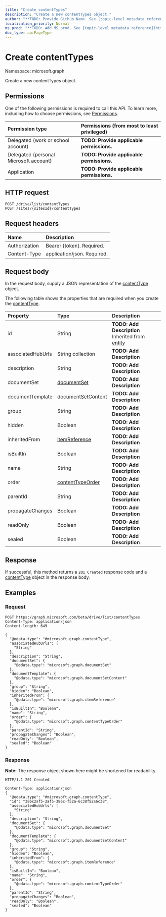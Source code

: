 ```yaml
---
title: "Create contentTypes"
description: "Create a new contentTypes object."
author: "**TODO: Provide Github Name. See [topic-level metadata reference](https://msgo.azurewebsites.net/add/document/guidelines/metadata.html#topic-level-metadata)**"
localization_priority: Normal
ms.prod: "**TODO: Add MS prod. See [topic-level metadata reference](https://msgo.azurewebsites.net/add/document/guidelines/metadata.html#topic-level-metadata)**"
doc_type: apiPageType
---
```


# Create contentTypes
Namespace: microsoft.graph

Create a new contentTypes object.

## Permissions
One of the following permissions is required to call this API. To learn more, including how to choose permissions, see [Permissions](/graph/permissions-reference).

|Permission type|Permissions (from most to least privileged)|
|:---|:---|
|Delegated (work or school account)|**TODO: Provide applicable permissions.**|
|Delegated (personal Microsoft account)|**TODO: Provide applicable permissions.**|
|Application|**TODO: Provide applicable permissions.**|

## HTTP request

<!-- {
  "blockType": "ignored"
}
-->
``` http
POST /drive/list/contentTypes
POST /sites/{sitesId}/contentTypes
```

## Request headers
|Name|Description|
|:---|:---|
|Authorization|Bearer {token}. Required.|
|Content-Type|application/json. Required.|

## Request body
In the request body, supply a JSON representation of the [contentType](../resources/contenttype.md) object.

The following table shows the properties that are required when you create the [contentType](../resources/contenttype.md).

|Property|Type|Description|
|:---|:---|:---|
|id|String|**TODO: Add Description** Inherited from [entity](../resources/entity.md)|
|associatedHubUrls|String collection|**TODO: Add Description**|
|description|String|**TODO: Add Description**|
|documentSet|[documentSet](../resources/documentset.md)|**TODO: Add Description**|
|documentTemplate|[documentSetContent](../resources/documentsetcontent.md)|**TODO: Add Description**|
|group|String|**TODO: Add Description**|
|hidden|Boolean|**TODO: Add Description**|
|inheritedFrom|[itemReference](../resources/itemreference.md)|**TODO: Add Description**|
|isBuiltIn|Boolean|**TODO: Add Description**|
|name|String|**TODO: Add Description**|
|order|[contentTypeOrder](../resources/contenttypeorder.md)|**TODO: Add Description**|
|parentId|String|**TODO: Add Description**|
|propagateChanges|Boolean|**TODO: Add Description**|
|readOnly|Boolean|**TODO: Add Description**|
|sealed|Boolean|**TODO: Add Description**|



## Response

If successful, this method returns a `201 Created` response code and a [contentType](../resources/contenttype.md) object in the response body.

## Examples

### Request
<!-- {
  "blockType": "request",
  "name": "create_contenttype_from_"
}
-->
``` http
POST https://graph.microsoft.com/beta/drive/list/contentTypes
Content-Type: application/json
Content-length: 649

{
  "@odata.type": "#microsoft.graph.contentType",
  "associatedHubUrls": [
    "String"
  ],
  "description": "String",
  "documentSet": {
    "@odata.type": "microsoft.graph.documentSet"
  },
  "documentTemplate": {
    "@odata.type": "microsoft.graph.documentSetContent"
  },
  "group": "String",
  "hidden": "Boolean",
  "inheritedFrom": {
    "@odata.type": "microsoft.graph.itemReference"
  },
  "isBuiltIn": "Boolean",
  "name": "String",
  "order": {
    "@odata.type": "microsoft.graph.contentTypeOrder"
  },
  "parentId": "String",
  "propagateChanges": "Boolean",
  "readOnly": "Boolean",
  "sealed": "Boolean"
}
```


### Response
**Note:** The response object shown here might be shortened for readability.
<!-- {
  "blockType": "response",
  "truncated": true,
  "@odata.type": "microsoft.graph.contentType"
}
-->
``` http
HTTP/1.1 201 Created

Content-Type: application/json
{
  "@odata.type": "#microsoft.graph.contentType",
  "id": "386c2af5-2af5-386c-f52a-6c38f52a6c38",
  "associatedHubUrls": [
    "String"
  ],
  "description": "String",
  "documentSet": {
    "@odata.type": "microsoft.graph.documentSet"
  },
  "documentTemplate": {
    "@odata.type": "microsoft.graph.documentSetContent"
  },
  "group": "String",
  "hidden": "Boolean",
  "inheritedFrom": {
    "@odata.type": "microsoft.graph.itemReference"
  },
  "isBuiltIn": "Boolean",
  "name": "String",
  "order": {
    "@odata.type": "microsoft.graph.contentTypeOrder"
  },
  "parentId": "String",
  "propagateChanges": "Boolean",
  "readOnly": "Boolean",
  "sealed": "Boolean"
}
```

